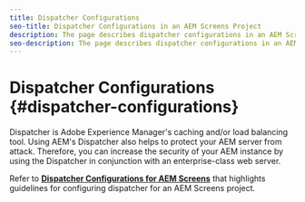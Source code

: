 ```yaml
---
title: Dispatcher Configurations
seo-title: Dispatcher Configurations in an AEM Screens Project
description: The page describes dispatcher configurations in an AEM Screens project
seo-description: The page describes dispatcher configurations in an AEM Screens project
---
```


# Dispatcher Configurations {#dispatcher-configurations}

Dispatcher is Adobe Experience Manager's caching and/or load balancing tool. Using AEM's Dispatcher also helps to protect your AEM server from attack. Therefore, you can increase the security of your AEM instance by using the Dispatcher in conjunction with an enterprise-class web server.

Refer to **[Dispatcher Configurations for AEM Screens](https://helpx.adobe.com/experience-manager/6-5/screens/using/dispatcher-configurations-aem-screens.html)** that highlights guidelines for configuring dispatcher for an AEM Screens project.
